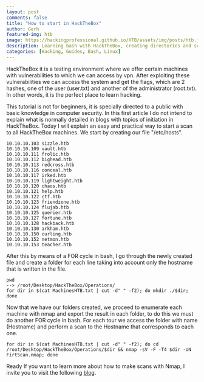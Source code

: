 ```yaml
---
layout: post
comments: false
title: "How to start in HackTheBox"
author: Gerh
featured-img: htb
image: https://hackingprofessional.github.io/HTB/assets/img/posts/htb.jpg
description: Learning bash with HackTheBox, creating directories and scanning with Nmap all the machines.
categories: [Hacking, Guides, Bash, Linux]
---
```

HackTheBox it is a testing environment where we offer certain machines with vulnerabilities to which we can access by vpn.
After exploiting these vulnerabilities we can access the system and get the flags, which are 2 hashes, one of the user (user.txt) and another of the administrator (root.txt).
In other words, it is the perfect place to learn hacking.

This tutorial is not for beginners, it is specially directed to a public with basic knowledge in computer security.
In this first article I do not intend to explain what is normally detailed in blogs with topics of initiation in HackTheBox.
Today I will explain an easy and practical way to start a scan to all HackTheBox machines.
We start by creating our file "/etc/hosts".

```no-highlight
10.10.10.103 sizzle.htb
10.10.10.109 vault.htb
10.10.10.111 frolic.htb
10.10.10.112 bighead.htb
10.10.10.113 redcross.htb
10.10.10.116 conceal.htb
10.10.10.117 irked.htb
10.10.10.119 lightweight.htb
10.10.10.120 chaos.htb
10.10.10.121 help.htb
10.10.10.122 ctf.htb
10.10.10.123 friendzone.htb
10.10.10.124 flujab.htb
10.10.10.125 querier.htb
10.10.10.127 fortune.htb
10.10.10.128 hackback.htb
10.10.10.130 arkham.htb
10.10.10.150 curling.htb
10.10.10.152 netmon.htb
10.10.10.153 teacher.htb

```

After this by means of a FOR cycle in bash, I go through the newly created file and create a folder for each line taking into account only the hostname that is written in the file.

```shell
pwd
--> /root/Desktop/HackTheBox/Operations/
for dir in $(cat MachinesHTB.txt | cut -d" " -f2); do mkdir ./$dir; done
```

Now that we have our folders created, we proceed to enumerate each machine with nmap and export the result in each folder, to do this we must do another FOR cycle in bash.
For each tour we access the folder with name (Hostname) and perform a scan to the Hostname that corresponds to each one.

```shell
for dir in $(cat MachinesHTB.txt | cut -d" " -f2); do cd /root/Desktop/HackTheBox/Operations/$dir && nmap -sV -F -T4 $dir -oN FirtScan.nmap; done
```
Ready
If you want to learn more about how to make scans with Nmap, I invite you to visit the following [blog](https://hackingprofessional.github.io/Security/Enumerando-puertos-con-nmap/).
